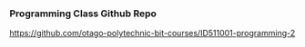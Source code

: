

### Programming Class Github Repo
https://github.com/otago-polytechnic-bit-courses/ID511001-programming-2

